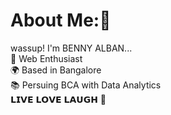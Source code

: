 #  About Me:🐉
wassup! I'm BENNY ALBAN... <br> 🧠 Web  Enthusiast <br>🌍 Based in Bangalore <br>📚 Persuing BCA with Data Analytics<br>
𝗟𝗜𝗩𝗘 𝗟𝗢𝗩𝗘 𝗟𝗔𝗨𝗚𝗛 🍭
